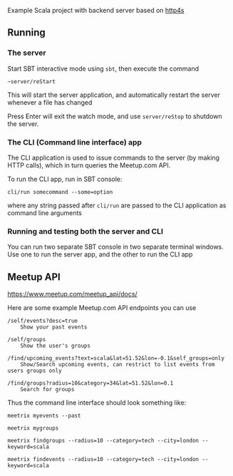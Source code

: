 Example Scala project with backend server based on [http4s](http://http4s.org/)

## Running

### The server

Start SBT interactive mode using `sbt`, then execute the command

```
~server/reStart
```

This will start the server application, and automatically restart the server whenever a file has changed

Press Enter will exit the watch mode, and use `server/reStop` to shutdown the server.

### The CLI (Command line interface) app

The CLI application is used to issue commands to the server (by making HTTP calls), which in turn queries the Meetup.com API.

To run the CLI app, run in SBT console:

```
cli/run somecommand --some=option
```

where any string passed after `cli/run` are passed to the CLI application as command line arguments


### Running and testing both the server and CLI

You can run two separate SBT console in two separate terminal windows. 
Use one to run the server app, and the other to run the CLI app

## Meetup API

https://www.meetup.com/meetup_api/docs/

Here are some example Meetup.com API endpoints you can use

```
/self/events?desc=true
    Show your past events
    
/self/groups
    Show the user's groups

/find/upcoming_events?text=scala&lat=51.52&lon=-0.1&self_groups=only
    Show/Search upcoming events, can restrict to list events from users groups only
    
/find/groups?radius=10&category=34&lat=51.52&lon=0.1
    Search for groups
```

Thus the command line interface should look something like:

```
meetrix myevents --past

meetrix mygroups

meetrix findgroups --radius=10 --category=tech --city=london --keyword=scala

meetrix findevents --radius=10 --category=tech --city=london --keyword=scala
```
